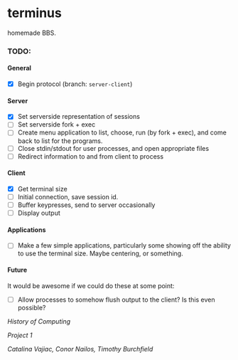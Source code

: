 # terminus
homemade BBS.

### TODO:

#### General
  - [x] Begin protocol (branch: `server-client`)

#### Server
  - [x] Set serverside representation of sessions
  - [ ] Set serverside fork + exec
  - [ ] Create menu application to list, choose, run (by fork + exec), and come back to list for the programs.
  - [ ] Close stdin/stdout for user processes, and open appropriate files
  - [ ] Redirect information to and from client to process

#### Client
  - [x] Get terminal size
  - [ ] Initial connection, save session id.
  - [ ] Buffer keypresses, send to server occasionally
  - [ ] Display output

#### Applications
  - [ ] Make a few simple applications, particularly some showing off the ability to use the terminal size.  Maybe centering, or something.

#### Future
It would be awesome if we could do these at some point:
  - [ ] Allow processes to somehow flush output to the client?  Is this even possible?


*History of Computing*

*Project 1*

*Catalina Vajiac, Conor Nailos, Timothy Burchfield*
